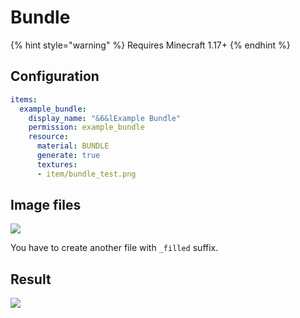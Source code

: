 # Bundle

{% hint style="warning" %}
Requires Minecraft 1.17+
{% endhint %}

## Configuration

```yaml
items:
  example_bundle:
    display_name: "&6&lExample Bundle"
    permission: example_bundle
    resource:
      material: BUNDLE
      generate: true
      textures:
      - item/bundle_test.png
```

## Image files

![](<../../../.gitbook/assets/image (33).png>)

You have to create another file with `_filled` suffix.

## Result

![](<../../../.gitbook/assets/image (34).png>)
